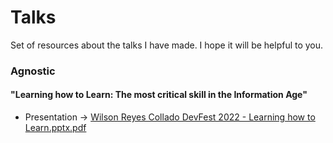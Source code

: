 # Talks

Set of resources about the talks I have made. I hope it will be helpful to you.

### Agnostic
#### "Learning how to Learn: The most critical skill in the Information Age"
- Presentation -> [Wilson Reyes Collado DevFest 2022 - Learning how to Learn.pptx.pdf](https://github.com/wilsonrc/Talks/files/9795085/Wilson.Reyes.Collado.DevFest.2022.-.Learning.how.to.Learn.pptx.pdf)

